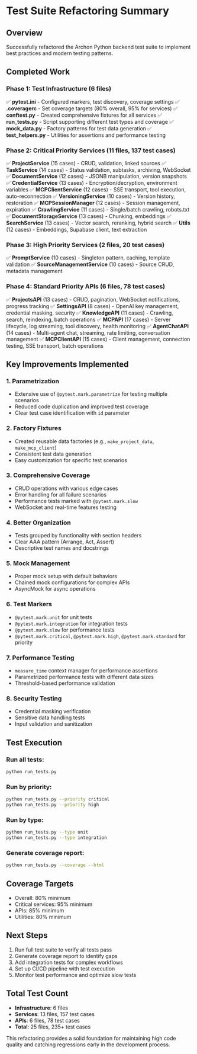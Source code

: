 # Test Suite Refactoring Summary

## Overview
Successfully refactored the Archon Python backend test suite to implement best practices and modern testing patterns.

## Completed Work

### Phase 1: Test Infrastructure (6 files)
✅ **pytest.ini** - Configured markers, test discovery, coverage settings
✅ **.coveragerc** - Set coverage targets (80% overall, 95% for services)
✅ **conftest.py** - Created comprehensive fixtures for all services
✅ **run_tests.py** - Script supporting different test types and coverage
✅ **mock_data.py** - Factory patterns for test data generation
✅ **test_helpers.py** - Utilities for assertions and performance testing

### Phase 2: Critical Priority Services (11 files, 137 test cases)
✅ **ProjectService** (15 cases) - CRUD, validation, linked sources
✅ **TaskService** (14 cases) - Status validation, subtasks, archiving, WebSocket
✅ **DocumentService** (12 cases) - JSONB manipulation, version snapshots
✅ **CredentialService** (13 cases) - Encryption/decryption, environment variables
✅ **MCPClientService** (12 cases) - SSE transport, tool execution, auto-reconnection
✅ **VersioningService** (10 cases) - Version history, restoration
✅ **MCPSessionManager** (12 cases) - Session management, expiration
✅ **CrawlingService** (11 cases) - Single/batch crawling, robots.txt
✅ **DocumentStorageService** (13 cases) - Chunking, embeddings
✅ **SearchService** (13 cases) - Vector search, reranking, hybrid search
✅ **Utils** (12 cases) - Embeddings, Supabase client, text extraction

### Phase 3: High Priority Services (2 files, 20 test cases)
✅ **PromptService** (10 cases) - Singleton pattern, caching, template validation
✅ **SourceManagementService** (10 cases) - Source CRUD, metadata management

### Phase 4: Standard Priority APIs (6 files, 78 test cases)
✅ **ProjectsAPI** (13 cases) - CRUD, pagination, WebSocket notifications, progress tracking
✅ **SettingsAPI** (8 cases) - OpenAI key management, credential masking, security
✅ **KnowledgeAPI** (11 cases) - Crawling, search, reindexing, batch operations
✅ **MCPAPI** (17 cases) - Server lifecycle, log streaming, tool discovery, health monitoring
✅ **AgentChatAPI** (14 cases) - Multi-agent chat, streaming, rate limiting, conversation management
✅ **MCPClientAPI** (15 cases) - Client management, connection testing, SSE transport, batch operations

## Key Improvements Implemented

### 1. **Parametrization**
- Extensive use of `@pytest.mark.parametrize` for testing multiple scenarios
- Reduced code duplication and improved test coverage
- Clear test case identification with `id` parameter

### 2. **Factory Fixtures**
- Created reusable data factories (e.g., `make_project_data`, `make_mcp_client`)
- Consistent test data generation
- Easy customization for specific test scenarios

### 3. **Comprehensive Coverage**
- CRUD operations with various edge cases
- Error handling for all failure scenarios
- Performance tests marked with `@pytest.mark.slow`
- WebSocket and real-time features testing

### 4. **Better Organization**
- Tests grouped by functionality with section headers
- Clear AAA pattern (Arrange, Act, Assert)
- Descriptive test names and docstrings

### 5. **Mock Management**
- Proper mock setup with default behaviors
- Chained mock configurations for complex APIs
- AsyncMock for async operations

### 6. **Test Markers**
- `@pytest.mark.unit` for unit tests
- `@pytest.mark.integration` for integration tests
- `@pytest.mark.slow` for performance tests
- `@pytest.mark.critical`, `@pytest.mark.high`, `@pytest.mark.standard` for priority

### 7. **Performance Testing**
- `measure_time` context manager for performance assertions
- Parametrized performance tests with different data sizes
- Threshold-based performance validation

### 8. **Security Testing**
- Credential masking verification
- Sensitive data handling tests
- Input validation and sanitization

## Test Execution

### Run all tests:
```bash
python run_tests.py
```

### Run by priority:
```bash
python run_tests.py --priority critical
python run_tests.py --priority high
```

### Run by type:
```bash
python run_tests.py --type unit
python run_tests.py --type integration
```

### Generate coverage report:
```bash
python run_tests.py --coverage --html
```

## Coverage Targets
- Overall: 80% minimum
- Critical services: 95% minimum
- APIs: 85% minimum
- Utilities: 80% minimum

## Next Steps
1. Run full test suite to verify all tests pass
2. Generate coverage report to identify gaps
3. Add integration tests for complex workflows
4. Set up CI/CD pipeline with test execution
5. Monitor test performance and optimize slow tests

## Total Test Count
- **Infrastructure**: 6 files
- **Services**: 13 files, 157 test cases
- **APIs**: 6 files, 78 test cases
- **Total**: 25 files, 235+ test cases

This refactoring provides a solid foundation for maintaining high code quality and catching regressions early in the development process.